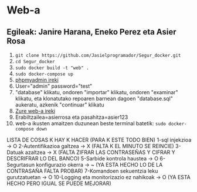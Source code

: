 
# Web-a

## Egileak: Janire Harana, Eneko Perez eta Asier Rosa

1. `git clone https://github.com/Jasielprogramador/Segur_docker.git`
2. `cd Segur_docker`
3. `sudo docker build -t "web" .`
4. `sudo docker-compose up`
5. [phpmyadmin ireki](http://localhost:8890)
6. User="admin" password="test"
7. "database" klikatu, ondoren "importar" klikatu, ondoren "examinar" klikatu, eta klonatutako repoaren barnean dagoen "database.sql" aukeratu, azkenik "continuar" klikatu
8. [Zure web-a ireki](http://localhost:81)
9. Erabiltzailea=asierrosa eta pasahitza=asier123
10. web-a ikusten amaitzen duzunean beste terminal batetik: `sudo docker-compose down`


LISTA DE COSAS K HAY K HACER (PARA K ESTE TODO BIEN)
1-sql injekzioa -> O
2-Autentifikazioa galtzea -> X (FALTA K EL MINUTO SE REINCIE)
3-Datuak azaltzea -> X (FALTA ZIFRAR LAS CONTRASEÑAS Y CIFRAR Y DESCRIFRAR LO DEL BANCO)
5-Sarbide kontrola haustea -> O
6-Segurtasun konfigurazio okerra -> ~ (YA ESTA HECHO LO DE LA CONTRASAÑA FALTA PROBAR)
7-Komandoen sekuentzia leku gurutzatuetan -> O
10-Logging eta monitorizazio ez nahikoak -> O (YA ESTA HECHO PERO IGUAL SE PUEDE MEJORAR)
